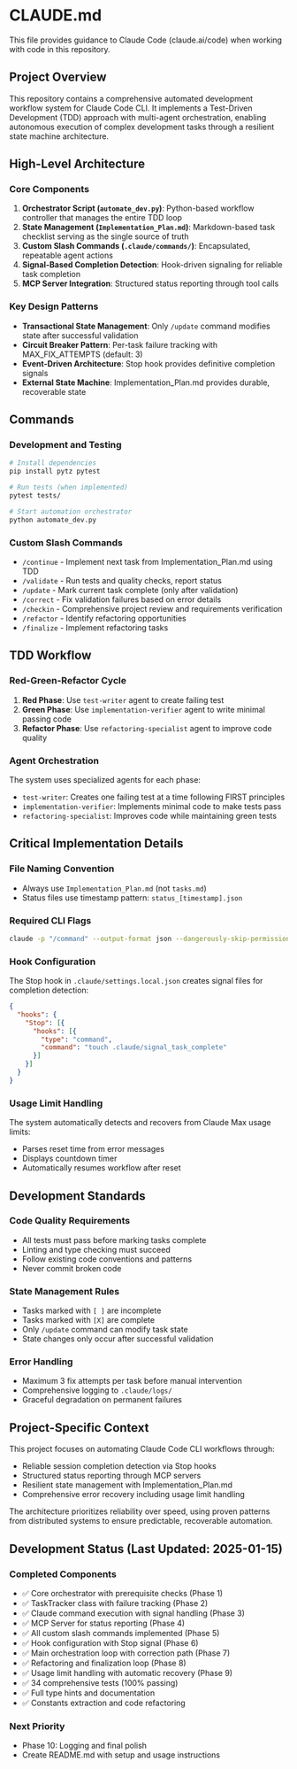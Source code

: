 # CLAUDE.md

This file provides guidance to Claude Code (claude.ai/code) when working with code in this repository.

## Project Overview

This repository contains a comprehensive automated development workflow system for Claude Code CLI. It implements a Test-Driven Development (TDD) approach with multi-agent orchestration, enabling autonomous execution of complex development tasks through a resilient state machine architecture.

## High-Level Architecture

### Core Components

1. **Orchestrator Script (`automate_dev.py`)**: Python-based workflow controller that manages the entire TDD loop
2. **State Management (`Implementation_Plan.md`)**: Markdown-based task checklist serving as the single source of truth
3. **Custom Slash Commands (`.claude/commands/`)**: Encapsulated, repeatable agent actions
4. **Signal-Based Completion Detection**: Hook-driven signaling for reliable task completion
5. **MCP Server Integration**: Structured status reporting through tool calls

### Key Design Patterns

- **Transactional State Management**: Only `/update` command modifies state after successful validation
- **Circuit Breaker Pattern**: Per-task failure tracking with MAX_FIX_ATTEMPTS (default: 3)
- **Event-Driven Architecture**: Stop hook provides definitive completion signals
- **External State Machine**: Implementation_Plan.md provides durable, recoverable state

## Commands

### Development and Testing

```bash
# Install dependencies
pip install pytz pytest

# Run tests (when implemented)
pytest tests/

# Start automation orchestrator
python automate_dev.py
```

### Custom Slash Commands

- `/continue` - Implement next task from Implementation_Plan.md using TDD
- `/validate` - Run tests and quality checks, report status
- `/update` - Mark current task complete (only after validation)
- `/correct` - Fix validation failures based on error details
- `/checkin` - Comprehensive project review and requirements verification
- `/refactor` - Identify refactoring opportunities
- `/finalize` - Implement refactoring tasks

## TDD Workflow

### Red-Green-Refactor Cycle

1. **Red Phase**: Use `test-writer` agent to create failing test
2. **Green Phase**: Use `implementation-verifier` agent to write minimal passing code
3. **Refactor Phase**: Use `refactoring-specialist` agent to improve code quality

### Agent Orchestration

The system uses specialized agents for each phase:
- `test-writer`: Creates one failing test at a time following FIRST principles
- `implementation-verifier`: Implements minimal code to make tests pass
- `refactoring-specialist`: Improves code while maintaining green tests

## Critical Implementation Details

### File Naming Convention
- Always use `Implementation_Plan.md` (not `tasks.md`)
- Status files use timestamp pattern: `status_[timestamp].json`

### Required CLI Flags
```bash
claude -p "/command" --output-format json --dangerously-skip-permissions
```

### Hook Configuration
The Stop hook in `.claude/settings.local.json` creates signal files for completion detection:
```json
{
  "hooks": {
    "Stop": [{
      "hooks": [{
        "type": "command",
        "command": "touch .claude/signal_task_complete"
      }]
    }]
  }
}
```

### Usage Limit Handling
The system automatically detects and recovers from Claude Max usage limits:
- Parses reset time from error messages
- Displays countdown timer
- Automatically resumes workflow after reset

## Development Standards

### Code Quality Requirements
- All tests must pass before marking tasks complete
- Linting and type checking must succeed
- Follow existing code conventions and patterns
- Never commit broken code

### State Management Rules
- Tasks marked with `[ ]` are incomplete
- Tasks marked with `[X]` are complete
- Only `/update` command can modify task state
- State changes only occur after successful validation

### Error Handling
- Maximum 3 fix attempts per task before manual intervention
- Comprehensive logging to `.claude/logs/`
- Graceful degradation on permanent failures

## Project-Specific Context

This project focuses on automating Claude Code CLI workflows through:
- Reliable session completion detection via Stop hooks
- Structured status reporting through MCP servers
- Resilient state management with Implementation_Plan.md
- Comprehensive error recovery including usage limit handling

The architecture prioritizes reliability over speed, using proven patterns from distributed systems to ensure predictable, recoverable automation.

## Development Status (Last Updated: 2025-01-15)

### Completed Components
- ✅ Core orchestrator with prerequisite checks (Phase 1)
- ✅ TaskTracker class with failure tracking (Phase 2)  
- ✅ Claude command execution with signal handling (Phase 3)
- ✅ MCP Server for status reporting (Phase 4)
- ✅ All custom slash commands implemented (Phase 5)
- ✅ Hook configuration with Stop signal (Phase 6)
- ✅ Main orchestration loop with correction path (Phase 7)
- ✅ Refactoring and finalization loop (Phase 8)
- ✅ Usage limit handling with automatic recovery (Phase 9)
- ✅ 34 comprehensive tests (100% passing)
- ✅ Full type hints and documentation
- ✅ Constants extraction and code refactoring

### Next Priority
- Phase 10: Logging and final polish
- Create README.md with setup and usage instructions